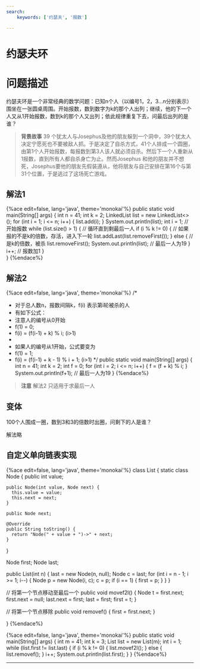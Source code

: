 ```yaml
---
search:
    keywords: ['约瑟夫', '报数']

---
```



# 约瑟夫环

# 问题描述
约瑟夫环是一个非常经典的数学问题：已知n个人（以编号1，2，3...n分别表示）围坐在一张圆桌周围。开始报数，数到数字为k的那个人出列；继续，他的下一个人又从1开始报数，数到k的那个人又出列；依此规律重复下去，问最后出列的是谁？

> **背景故事**
39 个犹太人与Josephus及他的朋友躲到一个洞中，39个犹太人决定宁愿死也不要被敌人抓。于是决定了自杀方式，41个人排成一个圆圈，由第1个人开始报数，每报数到第3人该人就必须自杀。然后下一个人重新从1报数，直到所有人都自杀身亡为止。然而Josephus 和他的朋友并不想死，Josephus要他的朋友先假装遵从，他将朋友与自己安排在第16个与第31个位置，于是逃过了这场死亡游戏。


## 解法1

{%ace edit=false, lang='java', theme='monokai'%}
public static void main(String[] args) {
  int n = 41;
  int k = 2;
  LinkedList<Integer> list = new LinkedList<>();
  for (int i = 1; i <= n; i++) {
    list.add(i);
  }
  System.out.println(list);
  int i = 1; // 开始报数
  while (list.size() > 1) { // 循环直到剩最后一人
    if (i % k != 0) { // 如果报的不是k的倍数，存活，进入下一轮
      list.addLast(list.removeFirst());
    } else { // 是k的倍数，被杀
      list.removeFirst();
      System.out.println(list); // 最后一人为19
    }
    i++; // 报数加1
  }  
}
{%endace%}

## 解法2

{%ace edit=false, lang='java', theme='monokai'%}
/*
 * 对于总人数n，报数间隔k，f(i) 表示第i轮被杀的人
 * 有如下公式：
 * 注意人的编号从0开始
 * f(1) = 0; 
 * f(i) = (f(i-1) + k) % i; (i>1)
 * 
 * 如果人的编号从1开始，公式要变为
 * f(1) = 1; 
 * f(i) = (f(i-1) + k - 1) % i + 1; (i>1)
 */
public static void main(String[] args) {
  int n = 41;
  int k = 2;
  int f = 0;
  for (int i = 2; i <= n; i++) {
    f = (f + k) % i;
  }
  System.out.println(f+1); // 最后一人为19
}
{%endace%}

> **注意**
解法2 只适用于求最后一人

## 变体
100个人围成一圈，数到3和3的倍数时出圈，问剩下的人是谁？

解法略

## 自定义单向链表实现

{%ace edit=false, lang='java', theme='monokai'%}
class List {
  static class Node {
    public int value;

    public Node(int value, Node next) {
      this.value = value;
      this.next = next;
    }

    public Node next;

    @Override
    public String toString() {
      return "Node(" + value + ")->" + next;
    }
  }

  Node first;
  Node last;

  public List(int n) {
    last = new Node(n, null);
    Node c = last;
    for (int i = n - 1; i >= 1; i--) {
      Node p = new Node(i, c);
      c = p;
      if (i == 1) {
        first = p;
      }
    }
  }

  // 将第一个节点移动至最后一个
  public void movef2l() {
    Node t = first.next;
    first.next = null;
    last.next = first;
    last = first;
    first = t;
  }

  // 将第一个节点移除
  public void removef() {
    first = first.next;
  }

}
{%endace%}

{%ace edit=false, lang='java', theme='monokai'%}
public static void main(String[] args) {
  int m = 41;
  int k = 3;
  List list = new List(m);
  int i = 1;
  while (list.first != list.last) {
    if (i % k != 0) {
      list.movef2l();
    } else {
      list.removef();
    }
    i++;
    System.out.println(list.first);
  }
}
{%endace%}


---


